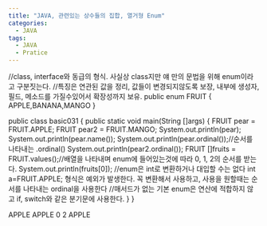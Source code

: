 ```yaml
---
title: "JAVA, 관련있는 상수들의 집합, 열거형 Enum"
categories:
  - JAVA
tags:
  - JAVA
  - Pratice
---
```



//class, interface와 동급의 형식. 사실상 class지만 얘 만의 문법을 위해 enum이라고 구분짓는다.
//특징은 연관된 값을 정리, 값들이 변경되지않도록 보장, 내부에 생성자, 필드, 메소드를 가질수있어서 확장성까지 보유.
public enum FRUIT {
	APPLE,BANANA,MANGO 
}

public class basic031 {
	public static void main(String []args) {
		FRUIT pear = FRUIT.APPLE;
		FRUIT pear2 = FRUIT.MANGO;
		System.out.println(pear);
		System.out.println(pear.name());
		System.out.println(pear.ordinal());//순서를 나타내는 .ordinal()
		System.out.println(pear2.ordinal());
		FRUIT []fruits = FRUIT.values();//배열을 나타내며 enum에 들어있는것에 따라 0, 1, 2의 순서를 받는다.
		System.out.println(fruits[0]);
		//enum은 int로 변환하거나 대입할 수는 없다 int a=FRUIT.APPLE; 형식은 예외가 발생한다. 꼭 변환해서 사용하고, 사용을 원할때는 순서를 나타내는 ordinal을 사용한다
		//매서드가 없는 기본 enum은 연산에 적합하지 않고 if, switch와 같은 분기문에 사용한다.
	}
}  

APPLE
APPLE
0
2
APPLE
